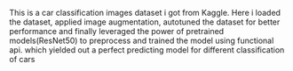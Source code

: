 This is a car classification images dataset i got from Kaggle. Here i loaded the dataset, applied image augmentation, autotuned the dataset for better performance and finally leveraged the power of pretrained models(ResNet50) to preprocess and trained the model using functional api. which yielded out a perfect predicting model for different classification of cars

